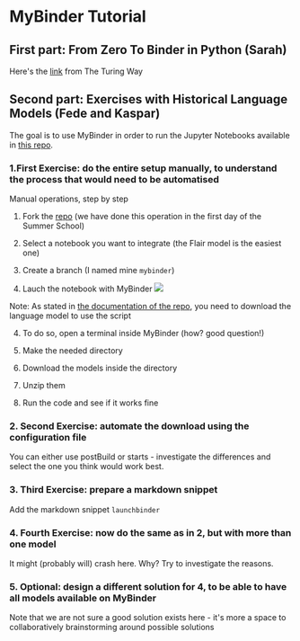 # MyBinder Tutorial

## First part: From Zero To Binder in Python (Sarah)
Here's the [link](https://github.com/alan-turing-institute/the-turing-way/blob/master/workshops/boost-research-reproducibility-binder/workshop-presentations/zero-to-binder-python.md) from The Turing Way 

## Second part: Exercises with Historical Language Models (Fede and Kaspar)

The goal is to use MyBinder in order to run the Jupyter Notebooks available in [this repo](https://github.com/Living-with-machines/histLM).

### 1.First Exercise: do the entire setup manually, to understand the process that would need to be automatised

Manual operations, step by step

1. Fork the [repo](https://github.com/Living-with-machines/histLM) (we have done this operation in the first day of the Summer School)

2. Select a notebook you want to integrate (the Flair model is the easiest one)

2. Create a branch (I named mine `mybinder`)

3. Lauch the notebook with MyBinder
![](https://i.imgur.com/4RubGlA.png)

Note: As stated in [the documentation of the repo](https://github.com/Living-with-machines/histLM#download), you need to download the language model to use the script

4. To do so, open a terminal inside MyBinder (how? good question!)

5. Make the needed directory 

6. Download the models inside the directory 

7. Unzip them

8. Run the code and see if it works fine

### 2. Second Exercise: automate the download using the configuration file

You can either use postBuild or starts - investigate the differences and select the one you think would work best.

### 3. Third Exercise: prepare a markdown snippet

Add the markdown snippet `launchbinder`

### 4. Fourth Exercise: now do the same as in 2, but with more than one model 

It might (probably will) crash here. Why? Try to investigate the reasons.

### 5. Optional: design a different solution for 4, to be able to have all models available on MyBinder

Note that we are not sure a good solution exists here - it's more a space to collaboratively brainstorming around possible solutions
